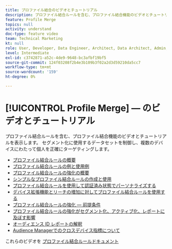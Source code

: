```yaml
---
title: プロファイル結合のビデオとチュートリアル
description: プロファイル結合ルールを含む、プロファイル結合機能のビデオとチュートリアルを表示します。 セグメント化に使用するデータセットを制御し、複数のデバイスにわたって個人を正確にターゲティングします。
feature: Profile Merge
topics: null
activity: understand
doc-type: feature video
team: Technical Marketing
kt: null
role: User, Developer, Data Engineer, Architect, Data Architect, Admin, Leader
level: Intermediate
exl-id: c3742871-a52c-4de9-9648-bc3afbf19bf5
source-git-commit: 124f03208f2b4e3b109b3f02a2d3d59210da5cc7
workflow-type: tm+mt
source-wordcount: '159'
ht-degree: 0%

---
```


# [!UICONTROL Profile Merge]  — のビデオとチュートリアル

プロファイル結合ルールを含む、プロファイル結合機能のビデオとチュートリアルを表示します。 セグメント化に使用するデータセットを制御し、複数のデバイスにわたって個人を正確にターゲティングします。

* [プロファイル結合ルールの概要](overview-of-profile-merge-rules.md)
* [プロファイル結合ルールの例と使用例](profile-merge-rule-examples-and-use-cases.md)
* [プロファイル結合ルールの強化の概要](overview-of-profile-merge-rule-enhancements.md)
* [シンプルなプロファイル結合ルールの作成と使用](creating-and-using-simple-profile-merge-rules.md)
* [プロファイル結合ルールを使用して認証済み状態でパーソナライズする](using-profile-merge-rules-to-personalize-in-an-authenticated-state.md)
* [デバイス拡張機能とリーチの増加に対してプロファイル結合ルールを使用する](using-profile-merge-rules-for-device-extension-and-increased-reach.md)
* [プロファイル結合ルールの強化 — 前提条件](profile-merge-rule-enhancements-pre-requisites.md)
* [プロファイル結合ルールの強化がセグメント化、アクティブ化、レポートに及ぼす影響](how-profile-merge-rule-enhancements-impact-segmentation-activation-and-reporting.md)
* [オーディエンス ID レポートの解釈](interpret-audience-identity-reporting.md)
* [Audience Managerでのクロスデバイス指標について](understanding-cross-device-metrics-in-audience-manager.md)

これらのビデオを [プロファイル結合ルールドキュメント](https://experienceleague.adobe.com/docs/audience-manager/user-guide/features/profile-merge-rules/merge-rules-overview.html)
